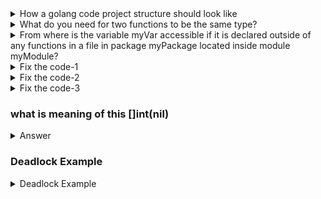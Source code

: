 <details>
<summary>How a golang code project structure should look like</summary>

## How a golang code project structure should look like

In Go, the recommended location for your Go source code is within the Go workspace. The Go workspace typically has the following directory structure:

```lua
GOPATH/
|-- bin/
|-- pkg/
|-- src/
    |-- github.com/
        |-- yourusername/
            |-- yourproject/
                |-- main.go
```
Here:

- GOPATH is an environment variable that points to the root of your workspace.
- bin/ contains the executable binaries.
- pkg/ contains package objects.
- src/ contains your source code.

Each project you work on should have its own folder under src/. In the example above, yourusername represents your GitHub username, and yourproject is the name of your Go project.

However, starting from Go 1.11, you have the option to work outside the traditional workspace by using Go modules. With Go modules, you can place your code in any directory, and Go will manage dependencies for you.

Here is an example of a project structure using Go modules:

```lua
myproject/
|-- go.mod
|-- go.sum
|-- main.go
|-- greetings/
    |-- greetings.go
```

In this structure:

- go.mod and go.sum are files created and managed by Go modules.
- main.go is your main program.
- greetings/ is a package that you might create.

To create a Go module, you can run the following command inside your project directory:

```bash
go mod init myproject
```

This will initialize a Go module for your project.

Remember, Go is flexible, and you have the freedom to organize your code the way that makes sense for your project. The Go module approach provides more flexibility in terms of project organization and dependency management.

### How can you tell Go to import a package from a different location?

In Go, you can use the import statement to import packages from different locations. By default, Go imports packages from the Go module specified in the go.mod file or from the standard library. However, you can specify a different import path for a package if it is hosted in a different location (e.g., a different repository or a custom server).

To import a package from a different location, you need to provide the full import path in your source code. The import path is a unique identifier for a package that includes the module name and the path within the module where the package is located.

Here's the general syntax:

```go
import "module/path/package"
``
Here's an example:

```go
// Importing a package from a different location
import "github.com/example/mylibrary/mypackage"
```
In this example, github.com/example/mylibrary is the module path, and mypackage is the path within the module where the package is located.

If the package is not part of a Go module, you can use the full URL of the repository:

```go
// Importing a package from a GitHub repository
import "github.com/example/mylibrary/mypackage"
```
</details>


<details>
    <summary>What do you need for two functions to be the same type?</summary>
    
In Go, for two functions to be considered the same type, they must have the same parameter types, the same return types, and the same names for corresponding parameters (if named parameters are used). The function signatures, which include the parameter and return types, need to match exactly.

Here's an example:
```golang
package main

import "fmt"

// Function1 has the same type as Function2
func Function1(a int, b string) {
    fmt.Println("Function1:", a, b)
}

func Function2(x int, y string) {
    fmt.Println("Function2:", x, y)
}

func main() {
    // Both function variables have the same type
    var f1 func(int, string) = Function1
    var f2 func(int, string) = Function2

    f1(42, "hello")
    f2(42, "world")
}
```
</details>

<details>
    <summary>From where is the variable myVar accessible if it is declared outside of any functions in a file in package myPackage located inside module myModule?</summary>
    
In Go, when a variable is declared outside of any functions within a file in a package, it becomes a package-level variable. The accessibility of a package-level variable depends on its identifier's casing (uppercase or lowercase).

## Here are the rules:

### Uppercase (exported) identifier:

If the variable name starts with an uppercase letter (e.g., MyVar), it is considered an exported identifier and is accessible from outside the package.
```go
// mypackage/mypackage.go
package mypackage

var MyVar int = 42
```

```go
// main.go
package main

import "mypackage"

func main() {
    value := mypackage.MyVar
    // You can access MyVar from outside the package because it is uppercase
    println(value)
}
```

### Lowercase identifier:

If the variable name starts with a lowercase letter (e.g., myVar), it is considered unexported and is only accessible within the same package.

```go
// mypackage/mypackage.go
package mypackage

var myVar int = 42
```

```go
// main.go
package main

import "mypackage"

func main() {
    // This would result in a compilation error
    value := mypackage.myVar
    println(value)
}
```
So, the accessibility of MyVar or myVar depends on whether the first letter of the identifier is uppercase (exported) or lowercase (unexported) and whether it is being accessed from within or outside the package.
</details>


<details>
    <summary> Fix the code-1 </summary>
    
```go
type Point struct {
  x int
  y int
}
 
func main() {
  data := []byte(`{"x":1, "y": 2}`)
  var p Point
  if err := json.Unmarshal(data, &p); err != nil {
    fmt.Println("error: ", err)
  } else {
    fmt.Println(p)
  }
}

This code printed {0, 0}. How can you fix it?
```

The issue with the provided code is related to the visibility of the fields in the Point struct. In Go, fields with a lowercase initial letter (e.g., x and y) are unexported and not accessible outside the package where the struct is defined.

```go
package main

import (
	"encoding/json"
	"fmt"
)

type Point struct {
	X int `json:"x"`
	Y int `json:"y"`
}

func main() {
	data := []byte(`{"x":1, "y": 2}`)
	var p Point

	if err := json.Unmarshal(data, &p); err != nil {
		fmt.Println("error:", err)
	} else {
		fmt.Println(p)
	}
}
```
    
</details>

<details>
	<summary>Fix the code-2</summary>
	What will be printed in this code?

```go
var stocks map[string]float64 // stock -> price
price := stocks["MSFT"]
fmt.Printf("%f\n", price)
```
       
The provided code will result in a runtime panic. This is because the stocks map is declared but not initialized before attempting to access the value associated with the key "MSFT".

In Go, a map is a reference type, and it must be initialized before use. The zero value of a map is nil, and attempting to access a key in a nil map results in a runtime panic.

To fix this issue, you need to initialize the stocks map before attempting to access its values. Here's an example:

```go
package main

import "fmt"

func main() {
    var stocks map[string]float64 // stock -> price

    // Initialize the map before using it
    stocks = make(map[string]float64)

    // Accessing the value for the key "MSFT"
    price := stocks["MSFT"]
    fmt.Printf("%f\n", price)
}
```
</details>

<details>
	<summary>Fix the code-3</summary>

Given the definition of worker below, what is the right syntax to start a goroutine that will call worker and send the result to a channel named ch?

func worker(m Message) Result

```go
package main

import "fmt"

type Message struct {
	Text string
}

type Result struct {
	ResultText string
}

func worker(m Message) Result {
	// Some processing...
	return Result{ResultText: "Processed: " + m.Text}
}

func main() {
	// Create a channel
	ch := make(chan Result)

	// Create a Message
	message := Message{Text: "Hello, World!"}

	// Start a goroutine to call worker and send the result to the channel
	go func() {
		result := worker(message)
		ch <- result
		close(ch) // Close the channel when done sending
	}()

	// Retrieve the result from the channel
	result := <-ch
	fmt.Println(result.ResultText)
}
```
</details>

### what is meaning of this []int(nil) 
<details>
	<Summary>Answer</Summary>
nil is the zero value for reference types in Go (pointers, slices, maps, channels, and interfaces).
[]int(nil) explicitly converts nil to a slice of type []int. This ensures that the type of the slice is clear, even though the slice itself is nil.

## Why Use []int(nil)?

- To initialize a nil slice explicitly.
- To reset a slice to its nil value.
- To create a slice with a specific type without allocating memory.

## Usage Examples:
### 1. Resetting a Slice:

```go
var slice []int = []int{1, 2, 3}
fmt.Println(slice) // Output: [1 2 3]

// Reset the slice to nil
slice = []int(nil)
fmt.Println(slice) // Output: []
fmt.Println(slice == nil) // Output: true
```
Here, []int(nil) explicitly sets slice to a nil slice of type []int.

### 2. Deep Copy of a Slice:
The expression append([]int(nil), originalSlice...) is a common idiom for creating a deep copy of a slice:

[]int(nil) creates a new empty slice of type []int without any underlying array.
append([]int(nil), originalSlice...) copies all elements of originalSlice into a new slice.
Example:

```go
original := []int{1, 2, 3}

// Create a deep copy
copy := append([]int(nil), original...)
copy[0] = 99

fmt.Println("Original:", original) // Output: Original: [1 2 3]
fmt.Println("Copy:", copy)         // Output: Copy: [99 2 3]
```
Here, modifying copy does not affect original because append creates a new underlying array for the new slice.

![image](https://github.com/user-attachments/assets/e3606c8a-662a-4dc1-bf3b-1f264b81d3e9)

</details>

### Deadlock Example
<details>
	<summary>Deadlock Example</summary>
	
	```go
	package main

import (
	"fmt"
	"sync"
)

func main() {
	tasks := make(chan int)
	var wg sync.WaitGroup

	// Start a consumer
	wg.Add(1)
	go func() {
		defer wg.Done()
		for task := range tasks {
			fmt.Println("Processing task:", task)
		}
		fmt.Println("Consumer done")
	}()

	// Producer sends tasks
	tasks <- 1
	tasks <- 2
	// Producer waits for the consumer to finish
	wg.Wait() // Deadlock! Channel is not closed, consumer waits forever.
	close(tasks)
}
```
This is classic chicken egg problem , where producer waits for consumer to finish their consumption.
While consumers are waiting on tasks to consume more, since channel is not closed.
</details>


